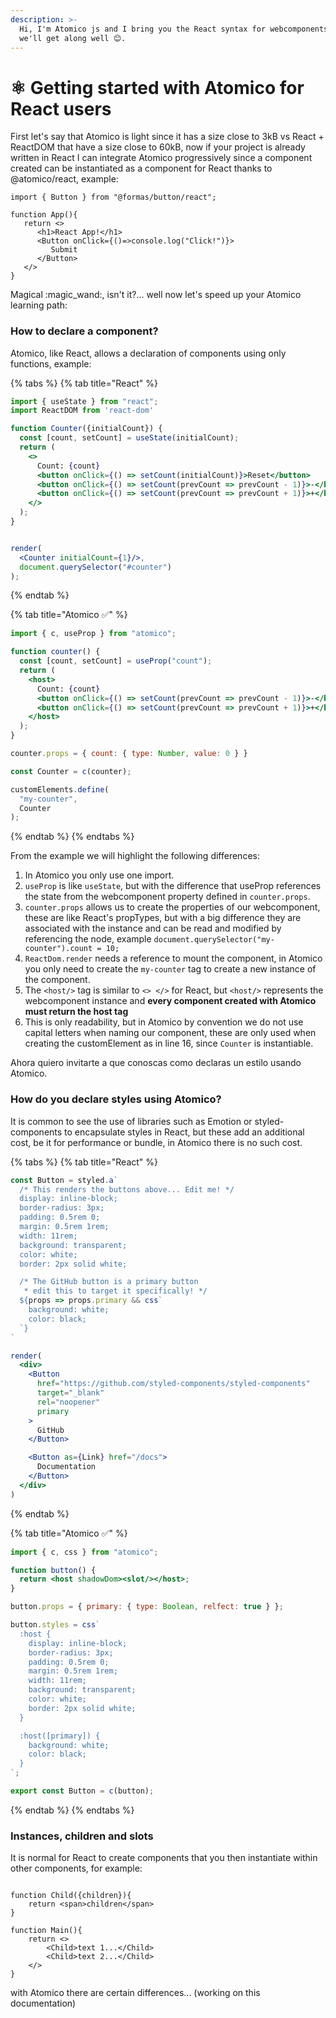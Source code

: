 ```yaml
---
description: >-
  Hi, I'm Atomico js and I bring you the React syntax for webcomponents, I think
  we'll get along well 😊.
---
```


# ⚛ Getting started with Atomico for React users

First let's say that Atomico is light since it has a size close to 3kB vs React + ReactDOM that have a size close to 60kB, now if your project is already written in React I can integrate Atomico progressively since a component created can be instantiated as a component for React thanks to @atomico/react, example:

```tsx
import { Button } from "@formas/button/react";

function App(){
   return <>
      <h1>React App!</h1>
      <Button onClick={()=>console.log("Click!")}>
         Submit
      </Button>
   </>
}
```

Magical :magic\_wand:, isn't it?... well now let's speed up your Atomico learning path:

### How to declare a component?

Atomico, like React, allows a declaration of components using only functions, example:

{% tabs %}
{% tab title="React" %}
```jsx
import { useState } from "react";
import ReactDOM from 'react-dom'

function Counter({initialCount}) {
  const [count, setCount] = useState(initialCount);
  return (
    <>
      Count: {count}
      <button onClick={() => setCount(initialCount)}>Reset</button>
      <button onClick={() => setCount(prevCount => prevCount - 1)}>-</button>
      <button onClick={() => setCount(prevCount => prevCount + 1)}>+</button>
    </>
  );
}


render(
  <Counter initialCount={1}/>, 
  document.querySelector("#counter")
);
```
{% endtab %}

{% tab title="Atomico ✅" %}
```jsx
import { c, useProp } from "atomico";

function counter() {
  const [count, setCount] = useProp("count");
  return (
    <host>
      Count: {count}
      <button onClick={() => setCount(prevCount => prevCount - 1)}>-</button>
      <button onClick={() => setCount(prevCount => prevCount + 1)}>+</button>
    </host>
  );
}

counter.props = { count: { type: Number, value: 0 } }

const Counter = c(counter);

customElements.define(
  "my-counter",
  Counter  
);
```
{% endtab %}
{% endtabs %}

From the example we will highlight the following differences:

1. In Atomico you only use one import.
2. `useProp` is like `useState`, but with the difference that useProp references the state from the webcomponent property defined in `counter.props`.
3. `counter.props` allows us to create the properties of our webcomponent, these are like React's propTypes, but with a big difference they are associated with the instance and can be read and modified by referencing the node, example `document.querySelector("my-counter").count = 10;`
4. `ReactDom.render` needs a reference to mount the component, in Atomico you only need to create the `my-counter` tag to create a new instance of the component.
5. The `<host/>` tag is similar to `<> </>` for React, but `<host/>` represents the webcomponent instance and **every component created with Atomico must return the host tag**
6. This is only readability, but in Atomico by convention we do not use capital letters when naming our component, these are only used when creating the customElement as in line 16, since `Counter` is instantiable.

Ahora quiero invitarte a que conoscas como declaras un estilo usando Atomico.

### How do you declare styles using Atomico?

It is common to see the use of libraries such as Emotion or styled-components to encapsulate styles in React, but these add an additional cost, be it for performance or bundle, in Atomico there is no such cost.

{% tabs %}
{% tab title="React" %}
```jsx
const Button = styled.a`
  /* This renders the buttons above... Edit me! */
  display: inline-block;
  border-radius: 3px;
  padding: 0.5rem 0;
  margin: 0.5rem 1rem;
  width: 11rem;
  background: transparent;
  color: white;
  border: 2px solid white;

  /* The GitHub button is a primary button
   * edit this to target it specifically! */
  ${props => props.primary && css`
    background: white;
    color: black;
  `}
`

render(
  <div>
    <Button
      href="https://github.com/styled-components/styled-components"
      target="_blank"
      rel="noopener"
      primary
    >
      GitHub
    </Button>

    <Button as={Link} href="/docs">
      Documentation
    </Button>
  </div>
)
```
{% endtab %}

{% tab title="Atomico  ✅" %}
```jsx
import { c, css } from "atomico";

function button() {
  return <host shadowDom><slot/></host>;
}

button.props = { primary: { type: Boolean, relfect: true } };

button.styles = css`
  :host {
    display: inline-block;
    border-radius: 3px;
    padding: 0.5rem 0;
    margin: 0.5rem 1rem;
    width: 11rem;
    background: transparent;
    color: white;
    border: 2px solid white;
  }

  :host([primary]) {
    background: white;
    color: black;
  }
`;

export const Button = c(button);
```
{% endtab %}
{% endtabs %}

### Instances, children and slots

It is normal for React to create components that you then instantiate within other components, for example:

```tsx

function Child({children}){
    return <span>children</span>
}

function Main(){
    return <>
        <Child>text 1...</Child>
        <Child>text 2...</Child>
    </>
}
```

with Atomico there are certain differences... (working on this documentation)

